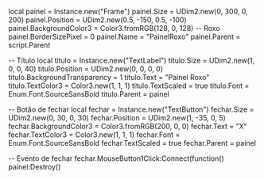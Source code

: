 local painel = Instance.new("Frame")
painel.Size = UDim2.new(0, 300, 0, 200)
painel.Position = UDim2.new(0.5, -150, 0.5, -100)
painel.BackgroundColor3 = Color3.fromRGB(128, 0, 128) -- Roxo
painel.BorderSizePixel = 0
painel.Name = "PainelRoxo"
painel.Parent = script.Parent

-- Título
local titulo = Instance.new("TextLabel")
titulo.Size = UDim2.new(1, 0, 0, 40)
titulo.Position = UDim2.new(0, 0, 0, 0)
titulo.BackgroundTransparency = 1
titulo.Text = "Painel Roxo"
titulo.TextColor3 = Color3.new(1, 1, 1)
titulo.TextScaled = true
titulo.Font = Enum.Font.SourceSansBold
titulo.Parent = painel

-- Botão de fechar
local fechar = Instance.new("TextButton")
fechar.Size = UDim2.new(0, 30, 0, 30)
fechar.Position = UDim2.new(1, -35, 0, 5)
fechar.BackgroundColor3 = Color3.fromRGB(200, 0, 0)
fechar.Text = "X"
fechar.TextColor3 = Color3.new(1, 1, 1)
fechar.Font = Enum.Font.SourceSansBold
fechar.TextScaled = true
fechar.Parent = painel

-- Evento de fechar
fechar.MouseButton1Click:Connect(function()
	painel:Destroy()

